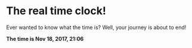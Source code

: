 # The real time clock!

Ever wanted to know what the time is? Well, your journey is about to end!

**The time is Nov 18, 2017, 21:06**